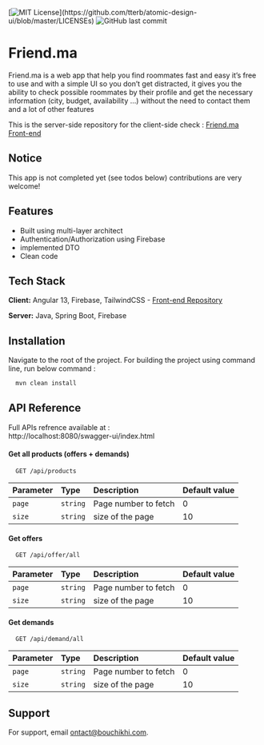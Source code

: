 

[![MIT License](https://img.shields.io/apm/l/atomic-design-ui.svg?)](https://github.com/tterb/atomic-design-ui/blob/master/LICENSEs) ![GitHub last commit](https://img.shields.io/github/last-commit/devnart/bitma)

# Friend.ma

Friend.ma is a web app that help you find roommates fast and easy it’s free to use and with a simple UI so you don’t get distracted, it gives you the ability to check possible roommates by their profile and get the necessary information (city, budget, availability …) without the need to contact them and a lot of other features

This is the server-side repository for the client-side check : [Friend.ma Front-end](https://github.com/devnart/friend.ma-)



## Notice
This app is not completed yet (see todos below) contributions are very welcome!
## Features

- Built using multi-layer architect
- Authentication/Authorization using Firebase
- implemented DTO
- Clean code
## Tech Stack

**Client:** Angular 13, Firebase, TailwindCSS - [Front-end Repository](https://github.com/devnart/friend.ma-)

**Server:** Java, Spring Boot, Firebase


## Installation

Navigate to the root of the project. For building the project using command line, run below command :



```bash
  mvn clean install
```
    
## API Reference
Full APIs refrence available at : \
http://localhost:8080/swagger-ui/index.html
#### Get all products (offers + demands)

```http
  GET /api/products
```

| Parameter | Type     | Description                | Default value |
| :-------- | :------- | :------------------------- | :---- |
| `page` | `string` | Page number to fetch | 0
| `size` | `string` | size of the page | 10

#### Get offers

```http
  GET /api/offer/all
```

| Parameter | Type     | Description                | Default value |
| :-------- | :------- | :------------------------- | :---- |
| `page` | `string` | Page number to fetch | 0
| `size` | `string` | size of the page | 10

#### Get demands

```http
  GET /api/demand/all
```

| Parameter | Type     | Description                | Default value |
| :-------- | :------- | :------------------------- | :---- |
| `page` | `string` | Page number to fetch | 0
| `size` | `string` | size of the page | 10


## Support

For support, email ontact@bouchikhi.com.

